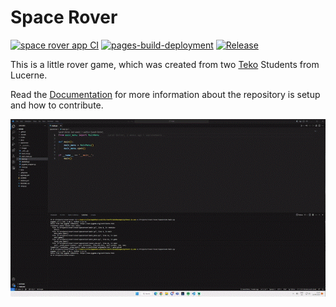 # Space Rover

[![space rover app CI](https://github.com/teko-L-TIN-22-Di-a/rover/actions/workflows/rover-CI.yml/badge.svg?branch=main)](https://github.com/teko-L-TIN-22-Di-a/rover/actions/workflows/rover-CI.yml)
[![pages-build-deployment](https://github.com/teko-L-TIN-22-Di-a/rover/actions/workflows/pages/pages-build-deployment/badge.svg)](https://github.com/teko-L-TIN-22-Di-a/rover/actions/workflows/pages/pages-build-deployment)
[![Release](https://github.com/teko-L-TIN-22-Di-a/rover/actions/workflows/rover-release.yml/badge.svg?branch=main)](https://github.com/teko-L-TIN-22-Di-a/rover/actions/workflows/rover-release.yml)

This is a little rover game, which was created from two [Teko] Students from Lucerne.

Read the [Documentation] for more information about the repository is setup and how to contribute.

![spacerover](https://github.com/teko-L-TIN-22-Di-a/rover/blob/main/docs/images/spacerover.gif)

[Teko]: https://www.teko.ch/
[Documentation]: https://teko-l-tin-22-di-a.github.io/rover/
